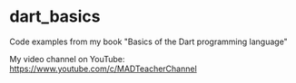 # dart_basics
Code examples from my book "Basics of the Dart programming language"

My video channel on YouTube: https://www.youtube.com/c/MADTeacherChannel 
